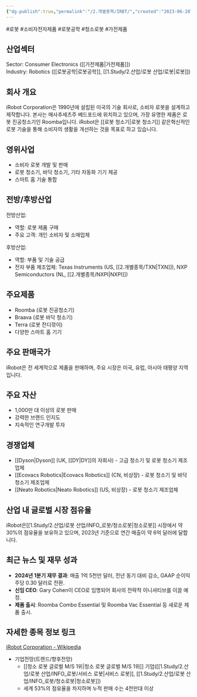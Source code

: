 ```yaml
---
{"dg-publish":true,"permalink":"/2.개별종목/IRBT/","created":"2023-06-28T12:17:45.131+09:00","updated":"2025-06-03T20:05:59.623+09:00"}
---
```


#로봇 #소비자전자제품 #로봇공학 #청소로봇 #가전제품 


## 산업섹터

Sector: Consumer Electronics ([[가전제품\|가전제품]])  
Industry: Robotics ([[로봇공학\|로봇공학]], [[1.Study/2.산업/로봇 산업/로봇\|로봇]])

## 회사 개요

iRobot Corporation은 1990년에 설립된 미국의 기술 회사로, 소비자 로봇을 설계하고 제작합니다. 본사는 매사추세츠주 베드포드에 위치하고 있으며, 가장 유명한 제품은 로봇 진공청소기인 Roomba입니다. iRobot은 [[로봇 청소기\|로봇 청소기]] 같은혁신적인 로봇 기술을 통해 소비자의 생활을 개선하는 것을 목표로 하고 있습니다.

## 영위사업

- 소비자 로봇 개발 및 판매
- 로봇 청소기, 바닥 청소기, 기타 자동화 기기 제공
- 스마트 홈 기술 통합

## 전방/후방산업

전방산업:

- 역할: 로봇 제품 구매
- 주요 고객: 개인 소비자 및 소매업체

후방산업:

- 역할: 부품 및 기술 공급
- 전자 부품 제조업체: Texas Instruments (US, [[2.개별종목/TXN\|TXN]]), NXP Semiconductors (NL, [[2.개별종목/NXPI\|NXPI]])

## 주요제품

- Roomba (로봇 진공청소기)
- Braava (로봇 바닥 청소기)
- Terra (로봇 잔디깎이)
- 다양한 스마트 홈 기기

## 주요 판매국가

iRobot은 전 세계적으로 제품을 판매하며, 주요 시장은 미국, 유럽, 아시아 태평양 지역입니다.

## 주요 자산

- 1,000만 대 이상의 로봇 판매
- 강력한 브랜드 인지도
- 지속적인 연구개발 투자

## 경쟁업체

- [[Dyson\|Dyson]] (UK, [[DY\|DY]]의 자회사) - 고급 청소기 및 로봇 청소기 제조업체
- [[Ecovacs Robotics\|Ecovacs Robotics]] (CN, 비상장) - 로봇 청소기 및 바닥 청소기 제조업체
- [[Neato Robotics\|Neato Robotics]] (US, 비상장) - 로봇 청소기 제조업체

## 산업 내 글로벌 시장 점유율

iRobot은[[1.Study/2.산업/로봇 산업/INFO_로봇/청소로봇\|청소로봇]] 시장에서 약 30%의 점유율을 보유하고 있으며, 2023년 기준으로 연간 매출이 약 6억 달러에 달합니다.

## 최근 뉴스 및 재무 성과

- **2024년 1분기 재무 결과**: 매출 1억 5천만 달러, 전년 동기 대비 감소, GAAP 순이익 주당 0.30 달러로 전환.
- **신임 CEO**: Gary Cohen이 CEO로 임명되어 회사의 전략적 이니셔티브를 이끌 예정.
- **제품 출시**: Roomba Combo Essential 및 Roomba Vac Essential 등 새로운 제품 출시.

## 자세한 종목 정보 링크

[iRobot Corporation - Wikipedia](https://en.wikipedia.org/wiki/IRobot)

 - 기업전망(트렌드/향후전망)
	- [[청소 로봇 글로벌 M/S 1위\|청소 로봇 글로벌 M/S 1위]] 기업([[1.Study/2.산업/로봇 산업/INFO_로봇/서비스 로봇\|서비스 로봇]], [[1.Study/2.산업/로봇 산업/INFO_로봇/청소로봇\|청소로봇]])
	- 세계 53%의 점유율을 차지하며 누적 판매 수는 4천만대 이상